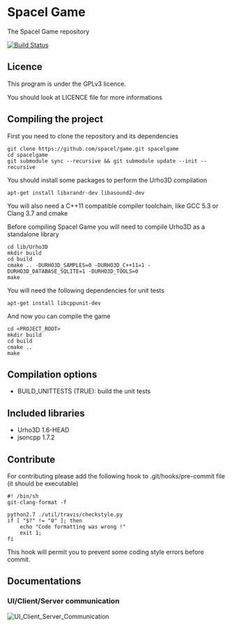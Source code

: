 # Spacel Game

The Spacel Game repository

[![Build Status](https://travis-ci.org/spacel/game.svg?branch=master)](https://travis-ci.org/spacel/game)

## Licence

This program is under the GPLv3 licence.

You should look at LICENCE file for more informations

## Compiling the project

First you need to clone the repository and its dependencies

```
git clone https://github.com/spacel/game.git spacelgame
cd spacelgame
git submodule sync --recursive && git submodule update --init --recursive
```

You should install some packages to perform the Urho3D compilation
```
apt-get install libxrandr-dev libasound2-dev
```

You will also need a C++11 compatible compiler toolchain, like GCC 5.3 or Clang 3.7 and cmake

Before compiling Spacel Game you will need to compile Urho3D as a standalone library

```
cd lib/Urho3D
mkdir build
cd build
cmake .. -DURHO3D_SAMPLES=0 -DURHO3D_C++11=1 -DURHO3D_DATABASE_SQLITE=1 -DURHO3D_TOOLS=0
make
```

You will need the following dependencies for unit tests
```
apt-get install libcppunit-dev
```

And now you can compile the game

```
cd <PROJECT_ROOT>
mkdir build
cd build
cmake ..
make
```

## Compilation options

* BUILD_UNITTESTS (TRUE): build the unit tests

## Included libraries

* Urho3D 1.6-HEAD
* jsoncpp 1.7.2

## Contribute

For contributing please add the following hook to .git/hooks/pre-commit file (it should be executable)

```
#! /bin/sh
git-clang-format -f

python2.7 ./util/travis/checkstyle.py
if [ "$?" != "0" ]; then
	echo "Code formatting was wrong !"
	exit 1;
fi
```

This hook will permit you to prevent some coding style errors before commit.

## Documentations

### UI/Client/Server communication

![UI_Client_Server_Communication](https://raw.githubusercontent.com/spacel/game/master/doc/communication_scheme.png)
